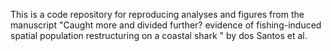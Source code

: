 
This is a code repository for reproducing analyses and figures from the manuscript "Caught more and divided further? evidence of fishing-induced spatial population restructuring on a coastal shark " by dos Santos et al. 
